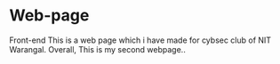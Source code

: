 # Web-page
Front-end
This is a web page which i have made for cybsec club of NIT Warangal.
Overall, This is my second webpage..

